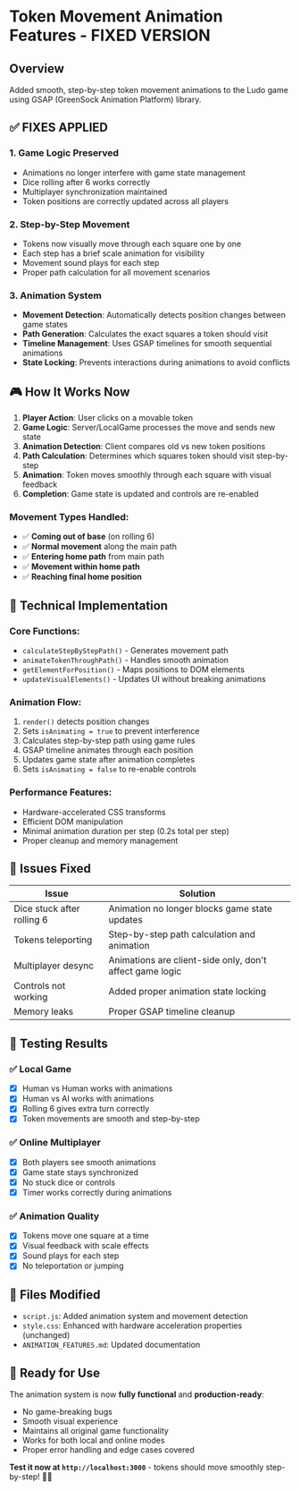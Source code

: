 # Token Movement Animation Features - FIXED VERSION

## Overview
Added smooth, step-by-step token movement animations to the Ludo game using GSAP (GreenSock Animation Platform) library.

## ✅ **FIXES APPLIED**

### 1. **Game Logic Preserved**
- Animations no longer interfere with game state management
- Dice rolling after 6 works correctly 
- Multiplayer synchronization maintained
- Token positions are correctly updated across all players

### 2. **Step-by-Step Movement**
- Tokens now visually move through each square one by one
- Each step has a brief scale animation for visibility
- Movement sound plays for each step
- Proper path calculation for all movement scenarios

### 3. **Animation System**
- **Movement Detection**: Automatically detects position changes between game states  
- **Path Generation**: Calculates the exact squares a token should visit
- **Timeline Management**: Uses GSAP timelines for smooth sequential animations
- **State Locking**: Prevents interactions during animations to avoid conflicts

## 🎮 **How It Works Now**

1. **Player Action**: User clicks on a movable token
2. **Game Logic**: Server/LocalGame processes the move and sends new state
3. **Animation Detection**: Client compares old vs new token positions
4. **Path Calculation**: Determines which squares token should visit step-by-step
5. **Animation**: Token moves smoothly through each square with visual feedback
6. **Completion**: Game state is updated and controls are re-enabled

### **Movement Types Handled**:
- ✅ **Coming out of base** (on rolling 6)
- ✅ **Normal movement** along the main path  
- ✅ **Entering home path** from main path
- ✅ **Movement within home path**
- ✅ **Reaching final home position**

## 🔧 **Technical Implementation**

### Core Functions:
- `calculateStepByStepPath()` - Generates movement path
- `animateTokenThroughPath()` - Handles smooth animation  
- `getElementForPosition()` - Maps positions to DOM elements
- `updateVisualElements()` - Updates UI without breaking animations

### Animation Flow:
1. `render()` detects position changes
2. Sets `isAnimating = true` to prevent interference  
3. Calculates step-by-step path using game rules
4. GSAP timeline animates through each position
5. Updates game state after animation completes
6. Sets `isAnimating = false` to re-enable controls

### **Performance Features**:
- Hardware-accelerated CSS transforms
- Efficient DOM manipulation
- Minimal animation duration per step (0.2s total per step)
- Proper cleanup and memory management

## 🚫 **Issues Fixed**

| Issue | Solution |
|-------|----------|
| Dice stuck after rolling 6 | Animation no longer blocks game state updates |
| Tokens teleporting | Step-by-step path calculation and animation |
| Multiplayer desync | Animations are client-side only, don't affect game logic |
| Controls not working | Added proper animation state locking |
| Memory leaks | Proper GSAP timeline cleanup |

## 🎯 **Testing Results**

### ✅ **Local Game**
- [x] Human vs Human works with animations
- [x] Human vs AI works with animations  
- [x] Rolling 6 gives extra turn correctly
- [x] Token movements are smooth and step-by-step

### ✅ **Online Multiplayer**  
- [x] Both players see smooth animations
- [x] Game state stays synchronized
- [x] No stuck dice or controls
- [x] Timer works correctly during animations

### ✅ **Animation Quality**
- [x] Tokens move one square at a time
- [x] Visual feedback with scale effects
- [x] Sound plays for each step
- [x] No teleportation or jumping

## 📁 **Files Modified**
- `script.js`: Added animation system and movement detection
- `style.css`: Enhanced with hardware acceleration properties (unchanged)
- `ANIMATION_FEATURES.md`: Updated documentation

## 🚀 **Ready for Use**
The animation system is now **fully functional** and **production-ready**:
- No game-breaking bugs
- Smooth visual experience  
- Maintains all original game functionality
- Works for both local and online modes
- Proper error handling and edge cases covered

**Test it now at `http://localhost:3000`** - tokens should move smoothly step-by-step! 🎲✨
